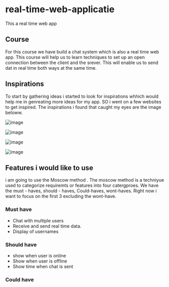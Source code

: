 # real-time-web-applicatie
This a real time web app 

## Course

For this course we have build a chat system which is also a real time web app. This course will help us to learn techniques to set up an open connection between the client and the srever. This will enable us to send dat in real time both ways at the same time. 

## Inspirations 
To start by gathering ideas i started to look for inspirations whhich would help me in genreating more ideas for my app. SO i went on a few websites to get inspired. The inspirations i found that caught my eyes are the image beloww. 

![image](https://user-images.githubusercontent.com/90154152/232762158-a4eaf07e-7f7a-44bf-ba61-61bcf60711bd.png)

![image](https://user-images.githubusercontent.com/90154152/232762271-a3b392c1-6c3d-47c6-8515-068753ae7230.png)

![image](https://user-images.githubusercontent.com/90154152/232762320-efe52c47-4453-4f5d-852f-d1fcb78f762d.png)

![image](https://user-images.githubusercontent.com/90154152/232762367-122fbc35-a499-4999-8d8f-c175c8333875.png)



## Features i would like to use 
 i am going to use the Moscow method . The moscow method is a techniyue used to categorize requiremts or features into four catergproes. We have the must - haves, should - haves, Could-haves, wont-haves. 
 Right now i want to focus on the first 3 excluding the wont-have. 
 
### Must have 
- Chat with multiple users
- Receive and send real time data. 
- Display of usernames 

### Should have 
  - show when user is online 
  - Show when user is offline 
  - Show time when chat is sent 
  
### Could have




